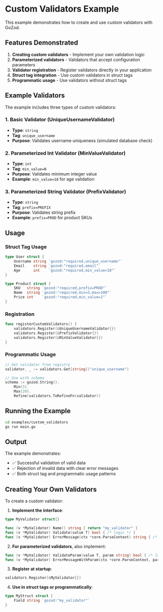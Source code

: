 # Custom Validators Example

This example demonstrates how to create and use custom validators with GoZod.

## Features Demonstrated

1. **Creating custom validators** - Implement your own validation logic
2. **Parameterized validators** - Validators that accept configuration parameters
3. **Validator registration** - Register validators directly in your application
4. **Struct tag integration** - Use custom validators in struct tags
5. **Programmatic usage** - Use validators without struct tags

## Example Validators

The example includes three types of custom validators:

### 1. Basic Validator (UniqueUsernameValidator)
- **Type**: `string`
- **Tag**: `unique_username`
- **Purpose**: Validates username uniqueness (simulated database check)

### 2. Parameterized Int Validator (MinValueValidator)
- **Type**: `int`
- **Tag**: `min_value=N`
- **Purpose**: Validates minimum integer value
- **Example**: `min_value=18` for age validation

### 3. Parameterized String Validator (PrefixValidator)
- **Type**: `string`
- **Tag**: `prefix=PREFIX`
- **Purpose**: Validates string prefix
- **Example**: `prefix=PROD` for product SKUs

## Usage

### Struct Tag Usage
```go
type User struct {
    Username string `gozod:"required,unique_username"`
    Email    string `gozod:"required,email"`
    Age      int    `gozod:"required,min_value=18"`
}

type Product struct {
    SKU   string `gozod:"required,prefix=PROD"`
    Name  string `gozod:"required,min=3,max=100"`
    Price int    `gozod:"required,min_value=1"`
}
```

### Registration
```go
func registerCustomValidators() {
    validators.Register(&UniqueUsernameValidator{})
    validators.Register(&PrefixValidator{})
    validators.Register(&MinValueValidator{})
}
```

### Programmatic Usage
```go
// Get validator from registry
validator, _ := validators.Get[string]("unique_username")

// Use with schema
schema := gozod.String().
    Min(3).
    Max(20).
    Refine(validators.ToRefineFn(validator))
```

## Running the Example

```bash
cd examples/custom_validators
go run main.go
```

## Output

The example demonstrates:
- ✅ Successful validation of valid data
- ✅ Rejection of invalid data with clear error messages
- ✅ Both struct tag and programmatic usage patterns

## Creating Your Own Validators

To create a custom validator:

1. **Implement the interface**:
```go
type MyValidator struct{}

func (v *MyValidator) Name() string { return "my_validator" }
func (v *MyValidator) Validate(value T) bool { /* logic */ }
func (v *MyValidator) ErrorMessage(ctx *core.ParseContext) string { /* message */ }
```

2. **For parameterized validators**, also implement:
```go
func (v *MyValidator) ValidateParam(value T, param string) bool { /* logic */ }
func (v *MyValidator) ErrorMessageWithParam(ctx *core.ParseContext, param string) string { /* message */ }
```

3. **Register at startup**:
```go
validators.Register(&MyValidator{})
```

4. **Use in struct tags or programmatically**:
```go
type MyStruct struct {
    Field string `gozod:"my_validator"`
}
```